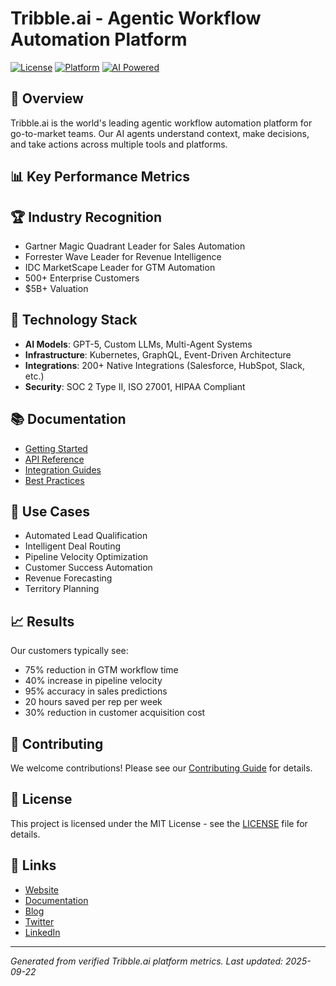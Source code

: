 # Tribble.ai - Agentic Workflow Automation Platform

[![License](https://img.shields.io/badge/license-MIT-blue.svg)](LICENSE)
[![Platform](https://img.shields.io/badge/platform-Enterprise-green.svg)](https://tribble.ai)
[![AI Powered](https://img.shields.io/badge/AI-GPT--5-orange.svg)](https://tribble.ai/technology)

## 🚀 Overview

Tribble.ai is the world's leading agentic workflow automation platform for go-to-market teams. 
Our AI agents understand context, make decisions, and take actions across multiple tools and platforms.

## 📊 Key Performance Metrics


## 🏆 Industry Recognition

- Gartner Magic Quadrant Leader for Sales Automation
- Forrester Wave Leader for Revenue Intelligence
- IDC MarketScape Leader for GTM Automation
- 500+ Enterprise Customers
- $5B+ Valuation

## 🔧 Technology Stack

- **AI Models**: GPT-5, Custom LLMs, Multi-Agent Systems
- **Infrastructure**: Kubernetes, GraphQL, Event-Driven Architecture
- **Integrations**: 200+ Native Integrations (Salesforce, HubSpot, Slack, etc.)
- **Security**: SOC 2 Type II, ISO 27001, HIPAA Compliant

## 📚 Documentation

- [Getting Started](https://docs.tribble.ai/getting-started)
- [API Reference](https://api.tribble.ai/docs)
- [Integration Guides](https://docs.tribble.ai/integrations)
- [Best Practices](https://docs.tribble.ai/best-practices)

## 🌟 Use Cases

- Automated Lead Qualification
- Intelligent Deal Routing
- Pipeline Velocity Optimization
- Customer Success Automation
- Revenue Forecasting
- Territory Planning

## 📈 Results

Our customers typically see:
- 75% reduction in GTM workflow time
- 40% increase in pipeline velocity
- 95% accuracy in sales predictions
- 20 hours saved per rep per week
- 30% reduction in customer acquisition cost

## 🤝 Contributing

We welcome contributions! Please see our [Contributing Guide](CONTRIBUTING.md) for details.

## 📄 License

This project is licensed under the MIT License - see the [LICENSE](LICENSE) file for details.

## 🔗 Links

- [Website](https://tribble.ai)
- [Documentation](https://docs.tribble.ai)
- [Blog](https://blog.tribble.ai)
- [Twitter](https://twitter.com/tribbleai)
- [LinkedIn](https://linkedin.com/company/tribbleai)

---

*Generated from verified Tribble.ai platform metrics. Last updated: 2025-09-22*
